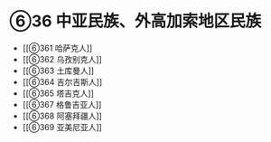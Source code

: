 # ⑥36 中亚民族、外高加索地区民族

- [[⑥361 哈萨克人]]
- [[⑥362 乌孜别克人]]
- [[⑥363 土库曼人]]
- [[⑥364 吉尔吉斯人]]
- [[⑥365 塔吉克人]]
- [[⑥367 格鲁吉亚人]]
- [[⑥368 阿塞拜疆人]]
- [[⑥369 亚美尼亚人]]
